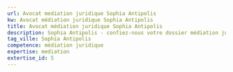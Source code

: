 ```yaml
---
url: Avocat mediation juridique Sophia Antipolis
kw: Avocat médiation juridique Sophia Antipolis
title: Avocat médiation juridique Sophia Antipolis
description: Sophia Antipolis - confiez-nous votre dossier médiation juridique
tag_ville: Sophia Antipolis
competence: médiation juridique
expertise: mediation
extertise_id: 5
---
```

